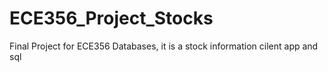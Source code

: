 # ECE356_Project_Stocks
Final Project for ECE356 Databases, it is a stock information cilent app and sql
